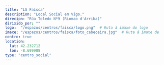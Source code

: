```yaml
---
title: "LS Faísca"
description: "Local Social em Vigo."
direcipn: "Rúa Toledo Nº9 (Riomao d'Arriba)"
dirixido_por: ""
logo:  "/espazos/centros/faisca/logo.png"  # Ruta á imaxe do logo
imaxe: "/espazos/centros/faisca/foto_cabeceira.jpg"  # Ruta á imaxe de fondo
centro: true
location:
  lat: 42.232712
  lon: -8.699988
type: "centro_social"
---
```

